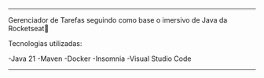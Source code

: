 _____________________________________
Gerenciador de Tarefas seguindo como base o imersivo de Java da Rocketseat🚀

Tecnologias utilizadas:

-Java 21
-Maven
-Docker
-Insomnia
-Visual Studio Code
_____________________________________
